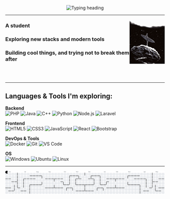 <p align="center">
  <img src="https://readme-typing-svg.demolab.com?font=Fira+Code&size=28&pause=1000&color=00F7FF&width=400&lines=Hey%2C+I'm+Juani+Uzayr+%F0%9F%9B%B8" alt="Typing heading" />
</p>

---
<img align="right" height="140" alt="me-fr GIF" src="https://github.com/oozyr/oozyr/blob/main/assets/me-fr.gif?raw=true" />
<h3>A student</h3>
<h3>Exploring new stacks and modern tools</h3>
<h3>Building cool things, and trying not to break them after</h3>

<br>
<br>

---

##  Languages & Tools I'm exploring:

**Backend**  
![PHP](https://img.shields.io/badge/PHP-777BB4?style=for-the-badge&logo=php&logoColor=white)
![Java](https://img.shields.io/badge/Java-007396?style=for-the-badge&logo=openjdk&logoColor=white)
![C++](https://img.shields.io/badge/C++-00599C?style=for-the-badge&logo=c%2b%2b&logoColor=white)
![Python](https://img.shields.io/badge/Python-3776AB?style=for-the-badge&logo=python&logoColor=white)
![Node.js](https://img.shields.io/badge/Node.js-339933?style=for-the-badge&logo=nodedotjs&logoColor=white)
![Laravel](https://img.shields.io/badge/Laravel-FF2D20?style=for-the-badge&logo=laravel&logoColor=white)

**Frontend**  
![HTML5](https://img.shields.io/badge/HTML5-E34F26?style=for-the-badge&logo=html5&logoColor=white)
![CSS3](https://img.shields.io/badge/CSS3-1572B6?style=for-the-badge&logo=css3&logoColor=white)
![JavaScript](https://img.shields.io/badge/JavaScript-F7DF1E?style=for-the-badge&logo=javascript&logoColor=black)
![React](https://img.shields.io/badge/React-20232A?style=for-the-badge&logo=react&logoColor=61DAFB)
![Bootstrap](https://img.shields.io/badge/Bootstrap-7952B3?style=for-the-badge&logo=bootstrap&logoColor=white)

**DevOps & Tools**  
![Docker](https://img.shields.io/badge/Docker-2496ED?style=for-the-badge&logo=docker&logoColor=white)
![Git](https://img.shields.io/badge/Git-F05032?style=for-the-badge&logo=git&logoColor=white)
![VS Code](https://img.shields.io/badge/VS%20Code-007ACC?style=for-the-badge&logo=visual-studio-code&logoColor=white)

**OS**  
![Windows](https://img.shields.io/badge/Windows-0078D6?style=for-the-badge&logo=windows&logoColor=white)
![Ubuntu](https://img.shields.io/badge/Ubuntu-E95420?style=for-the-badge&logo=ubuntu&logoColor=white)
![Linux](https://img.shields.io/badge/Linux-FCC624?style=for-the-badge&logo=linux&logoColor=black)


---

<picture>
  <source media="(prefers-color-scheme: dark)" srcset="https://raw.githubusercontent.com/Chanzaa/Chanzaa/output/pacman-contribution-graph-dark.svg">
  <source media="(prefers-color-scheme: light)" srcset="https://raw.githubusercontent.com/Chanzaa/Chanzaa/output/pacman-contribution-graph.svg">
  <img alt="pacman contribution graph" src="https://raw.githubusercontent.com/Chanzaa/Chanzaa/output/pacman-contribution-graph.svg">
</picture>
<!-- 
<h3 align="left">My Github Stats</h3>

![oozyr's GitHub stats](https://github-readme-stats.vercel.app/api?username=oozyr&show_icons=true&theme=radical)

---
!-->


